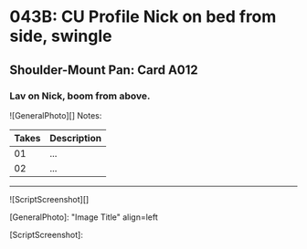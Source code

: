 # 043B: CU Profile Nick on bed from side, swingle

## Shoulder-Mount Pan: Card A012

### Lav on Nick, boom from above.

![GeneralPhoto][]
Notes: 

| Takes | Description |
|:---|:----|
| 01 | ... |
| 02 | ... |

----

![ScriptScreenshot][]


[GeneralPhoto]:  "Image Title" align=left

[ScriptScreenshot]: 